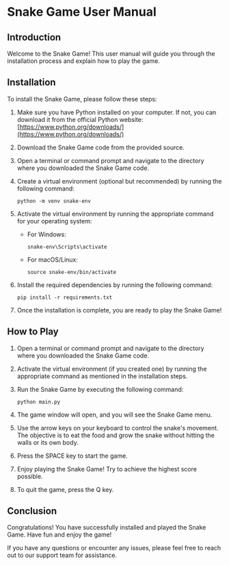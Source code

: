 # Snake Game User Manual

## Introduction

Welcome to the Snake Game! This user manual will guide you through the installation process and explain how to play the game.

## Installation

To install the Snake Game, please follow these steps:

1. Make sure you have Python installed on your computer. If not, you can download it from the official Python website: [https://www.python.org/downloads/](https://www.python.org/downloads/)

2. Download the Snake Game code from the provided source.

3. Open a terminal or command prompt and navigate to the directory where you downloaded the Snake Game code.

4. Create a virtual environment (optional but recommended) by running the following command:

   ```
   python -m venv snake-env
   ```

5. Activate the virtual environment by running the appropriate command for your operating system:

   - For Windows:

     ```
     snake-env\Scripts\activate
     ```

   - For macOS/Linux:

     ```
     source snake-env/bin/activate
     ```

6. Install the required dependencies by running the following command:

   ```
   pip install -r requirements.txt
   ```

7. Once the installation is complete, you are ready to play the Snake Game!

## How to Play

1. Open a terminal or command prompt and navigate to the directory where you downloaded the Snake Game code.

2. Activate the virtual environment (if you created one) by running the appropriate command as mentioned in the installation steps.

3. Run the Snake Game by executing the following command:

   ```
   python main.py
   ```

4. The game window will open, and you will see the Snake Game menu.

5. Use the arrow keys on your keyboard to control the snake's movement. The objective is to eat the food and grow the snake without hitting the walls or its own body.

6. Press the SPACE key to start the game.

7. Enjoy playing the Snake Game! Try to achieve the highest score possible.

8. To quit the game, press the Q key.

## Conclusion

Congratulations! You have successfully installed and played the Snake Game. Have fun and enjoy the game!

If you have any questions or encounter any issues, please feel free to reach out to our support team for assistance.